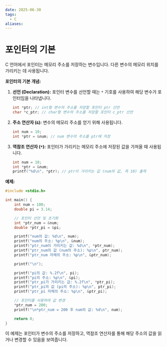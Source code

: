 ```yaml
---
date: 2025-06-30
tags:
  - C
aliases:
---
```


# 포인터의 기본

C 언어에서 포인터는 메모리 주소를 저장하는 변수입니다. 다른 변수의 메모리 위치를 가리키는 데 사용됩니다.

**포인터의 기본 개념:**

1.  **선언 (Declaration):**
    포인터 변수를 선언할 때는 `*` 기호를 사용하여 해당 변수가 포인터임을 나타냅니다.
    ```c
    int *ptr; // int형 변수의 주소를 저장할 포인터 ptr 선언
    char *c_ptr; // char형 변수의 주소를 저장할 포인터 c_ptr 선언
    ```

2.  **주소 연산자 (`&`):**
    변수의 메모리 주소를 얻기 위해 사용됩니다.
    ```c
    int num = 10;
    int *ptr = &num; // num 변수의 주소를 ptr에 저장
    ```

3.  **역참조 연산자 (`*`):**
    포인터가 가리키는 메모리 주소에 저장된 값을 가져올 때 사용됩니다.
    ```c
    int num = 10;
    int *ptr = &num;
    printf("%d\n", *ptr); // ptr이 가리키는 값 (num의 값, 즉 10) 출력
    ```

**예제:**

```c
#include <stdio.h>

int main() {
    int num = 100;
    double pi = 3.14;

    // 포인터 선언 및 초기화
    int *ptr_num = &num;
    double *ptr_pi = &pi;

    printf("num의 값: %d\n", num);
    printf("num의 주소: %p\n", &num);
    printf("ptr_num이 가리키는 값: %d\n", *ptr_num);
    printf("ptr_num의 값 (num의 주소): %p\n", ptr_num);
    printf("ptr_num 자체의 주소: %p\n", &ptr_num);

    printf("\n");

    printf("pi의 값: %.2f\n", pi);
    printf("pi의 주소: %p\n", &pi);
    printf("ptr_pi가 가리키는 값: %.2f\n", *ptr_pi);
    printf("ptr_pi의 값 (pi의 주소): %p\n", ptr_pi);
    printf("ptr_pi 자체의 주소: %p\n", &ptr_pi);

    // 포인터를 사용하여 값 변경
    *ptr_num = 200;
    printf("\n*ptr_num = 200 후 num의 값: %d\n", num);

    return 0;
}
```

이 예제는 포인터가 변수의 주소를 저장하고, 역참조 연산자를 통해 해당 주소의 값을 읽거나 변경할 수 있음을 보여줍니다.
